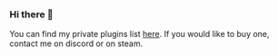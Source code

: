 ### Hi there 👋

You can find my private plugins list [here](https://pages.github.com/). If you would like to buy one, contact me on discord or on steam.
